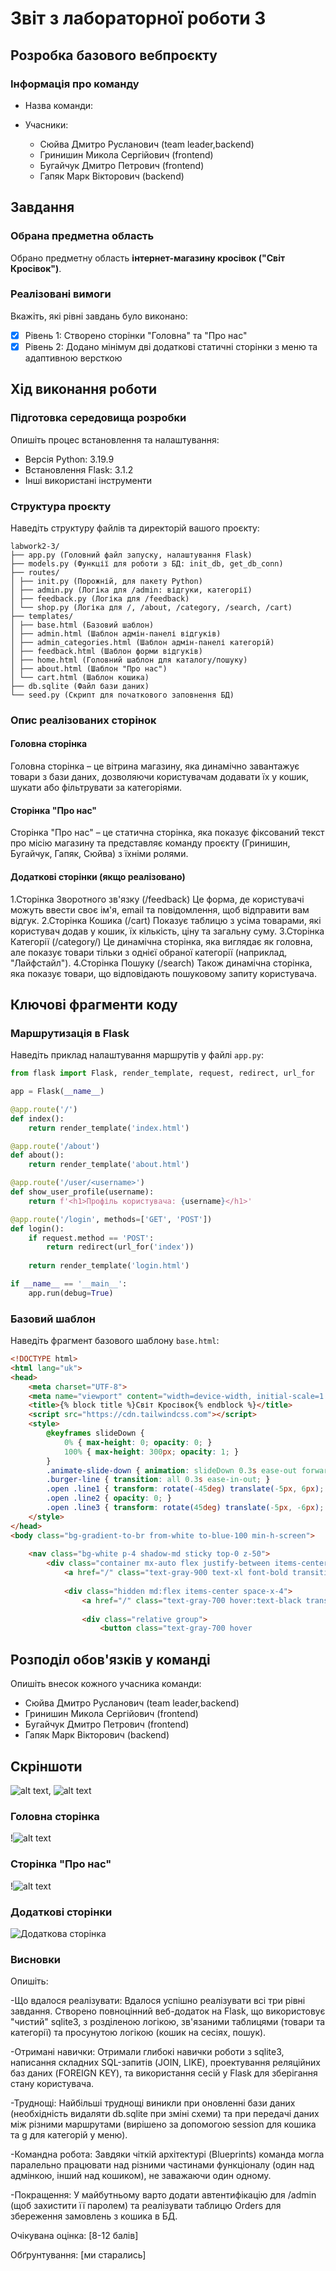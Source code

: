 # Звіт з лабораторної роботи 3

## Розробка базового вебпроєкту

### Інформація про команду
- Назва команди:

- Учасники:
  - Сюйва Дмитро Русланович (team leader,backend)
  - Гринишин Микола Сергійович (frontend)
  - Бугайчук Дмитро Петрович (frontend)
  - Гапяк Марк Вікторович (backend)

## Завдання

### Обрана предметна область

Обрано предметну область **інтернет-магазину кросівок ("Світ Кросівок")**.

### Реалізовані вимоги

Вкажіть, які рівні завдань було виконано:

- [x] Рівень 1: Створено сторінки "Головна" та "Про нас"
- [x] Рівень 2: Додано мінімум дві додаткові статичні сторінки з меню та адаптивною версткою

## Хід виконання роботи

### Підготовка середовища розробки

Опишіть процес встановлення та налаштування:

- Версія Python: 3.19.9
- Встановлення Flask: 3.1.2
- Інші використані інструменти

### Структура проєкту

Наведіть структуру файлів та директорій вашого проєкту:

```
labwork2-3/ 
├── app.py (Головний файл запуску, налаштування Flask) 
├── models.py (Функції для роботи з БД: init_db, get_db_conn) 
├── routes/ 
│ ├── init.py (Порожній, для пакету Python) 
│ ├── admin.py (Логіка для /admin: відгуки, категорії)
│ ├── feedback.py (Логіка для /feedback) 
│ └── shop.py (Логіка для /, /about, /category, /search, /cart) 
├── templates/ 
│ ├── base.html (Базовий шаблон) 
│ ├── admin.html (Шаблон адмін-панелі відгуків) 
│ ├── admin_categories.html (Шаблон адмін-панелі категорій) 
│ ├── feedback.html (Шаблон форми відгуків)
│ ├── home.html (Головний шаблон для каталогу/пошуку) 
│ ├── about.html (Шаблон "Про нас") 
│ └── cart.html (Шаблон кошика) 
├── db.sqlite (Файл бази даних) 
└── seed.py (Скрипт для початкового заповнення БД)
```

### Опис реалізованих сторінок

#### Головна сторінка

Головна сторінка – це вітрина магазину, яка динамічно завантажує товари з бази даних, дозволяючи користувачам додавати їх у кошик, шукати або фільтрувати за категоріями.

#### Сторінка "Про нас"

Сторінка "Про нас" – це статична сторінка, яка показує фіксований текст про місію магазину та представляє команду проєкту (Гринишин, Бугайчук, Гапяк, Сюйва) з їхніми ролями.

#### Додаткові сторінки (якщо реалізовано)

1.Сторінка Зворотного зв'язку (/feedback) Це форма, де користувачі можуть ввести своє ім'я, email та повідомлення, щоб відправити вам     відгук.
2.Сторінка Кошика (/cart) Показує таблицю з усіма товарами, які користувач додав у кошик, їх кількість, ціну та загальну суму.
3.Сторінка Категорії (/category/<id>) Це динамічна сторінка, яка виглядає як головна, але показує товари тільки з однієї обраної категорії (наприклад, "Лайфстайл").
4.Сторінка Пошуку (/search) Також динамічна сторінка, яка показує товари, що відповідають пошуковому запиту користувача.

## Ключові фрагменти коду

### Маршрутизація в Flask

Наведіть приклад налаштування маршрутів у файлі `app.py`:

```python
from flask import Flask, render_template, request, redirect, url_for

app = Flask(__name__)

@app.route('/')
def index():
    return render_template('index.html')

@app.route('/about')
def about():
    return render_template('about.html')

@app.route('/user/<username>')
def show_user_profile(username):
    return f'<h1>Профіль користувача: {username}</h1>'

@app.route('/login', methods=['GET', 'POST'])
def login():
    if request.method == 'POST':
        return redirect(url_for('index'))
    
    return render_template('login.html')

if __name__ == '__main__':
    app.run(debug=True)
```

### Базовий шаблон

Наведіть фрагмент базового шаблону `base.html`:

```html
<!DOCTYPE html>
<html lang="uk">
<head>
    <meta charset="UTF-8">
    <meta name="viewport" content="width=device-width, initial-scale=1.0">
    <title>{% block title %}Світ Кросівок{% endblock %}</title>
    <script src="https://cdn.tailwindcss.com"></script>
    <style>
        @keyframes slideDown {
            0% { max-height: 0; opacity: 0; }
            100% { max-height: 300px; opacity: 1; }
        }
        .animate-slide-down { animation: slideDown 0.3s ease-out forwards; }
        .burger-line { transition: all 0.3s ease-in-out; }
        .open .line1 { transform: rotate(-45deg) translate(-5px, 6px); }
        .open .line2 { opacity: 0; }
        .open .line3 { transform: rotate(45deg) translate(-5px, -6px); }
    </style>
</head>
<body class="bg-gradient-to-br from-white to-blue-100 min-h-screen">
    
    <nav class="bg-white p-4 shadow-md sticky top-0 z-50">
        <div class="container mx-auto flex justify-between items-center">
            <a href="/" class="text-gray-900 text-xl font-bold transition-transform duration-300 hover:scale-110">👟 Світ Кросівок</a>
            
            <div class="hidden md:flex items-center space-x-4">
                <a href="/" class="text-gray-700 hover:text-black transition-colors duration-300 hover:underline">Головна</a>
                
                <div class="relative group">
                    <button class="text-gray-700 hover
```

## Розподіл обов'язків у команді

Опишіть внесок кожного учасника команди:

  - Сюйва Дмитро Русланович (team leader,backend)
  - Гринишин Микола Сергійович (frontend)
  - Бугайчук Дмитро Петрович (frontend)
  - Гапяк Марк Вікторович (backend)

## Скріншоти

![alt text](image-5.png), ![alt text](image-6.png)

### Головна сторінка

!![alt text](image-7.png)

### Сторінка "Про нас"

!![alt text](image-8.png)

### Додаткові сторінки

![Додаткова сторінка](шлях/до/скріншоту)


### Висновки

Опишіть:

-Що вдалося реалізувати: Вдалося успішно реалізувати всі три рівні завдання. Створено повноцінний веб-додаток на Flask, що використовує "чистий" sqlite3, з розділеною логікою, зв'язаними таблицями (товари та категорії) та просунутою логікою (кошик на сесіях, пошук).

-Отримані навички: Отримали глибокі навички роботи з sqlite3, написання складних SQL-запитів (JOIN, LIKE), проектування реляційних баз даних (FOREIGN KEY), та використання сесій у Flask для зберігання стану користувача.

-Труднощі: Найбільші труднощі виникли при оновленні бази даних (необхідність видаляти db.sqlite при зміні схеми) та при передачі даних між різними маршрутами (вирішено за допомогою session для кошика та g для категорій у меню).

-Командна робота: Завдяки чіткій архітектурі (Blueprints) команда могла паралельно працювати над різними частинами функціоналу (один над адмінкою, інший над кошиком), не заважаючи один одному.

-Покращення: У майбутньому варто додати автентифікацію для /admin (щоб захистити її паролем) та реалізувати таблицю Orders для збереження замовлень з кошика в БД.

Очікувана оцінка: [8-12 балів]

Обґрунтування: [ми старались]
